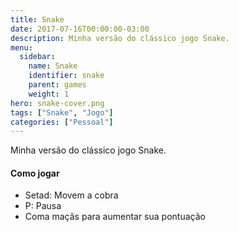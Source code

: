 ```yaml
---
title: Snake
date: 2017-07-16T00:00:00-03:00
description: Minha versão do clássico jogo Snake.
menu:
  sidebar:
    name: Snake
    identifier: snake
    parent: games
    weight: 1
hero: snake-cover.png
tags: ["Snake", "Jogo"]
categories: ["Pessoal"]
---
```


Minha versão do clássico jogo Snake.
<!--more-->

<link rel="stylesheet" href="/css/game.css">

<!--
<input type="button" value="+" onclick="resize(1)">
<input type="button" value="-" onclick="resize(-1)">
-->
<div id="gamediv">
  <canvas id="game"></canvas>
</div>

<script type="text/javascript" src="/js/game_engine.js"></script>
<script type="text/javascript" src="/js/snake.js"></script>

#### Como jogar
* Setad: Movem a cobra
* P: Pausa
* Coma maçãs para aumentar sua pontuação